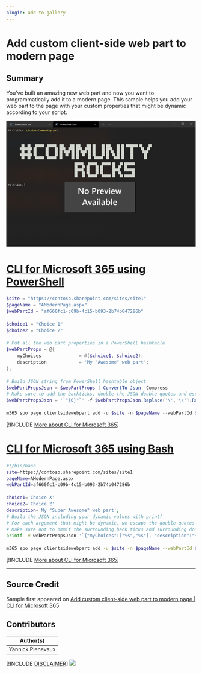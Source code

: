 ```yaml
---
plugin: add-to-gallery
---
```


# Add custom client-side web part to modern page

## Summary

You've built an amazing new web part and now you want to programmatically add it to a modern page. This sample helps you add your web part to the page with your custom properties that might be dynamic according to your script.
 
![Example Screenshot](assets/example.png)
 
# [CLI for Microsoft 365 using PowerShell](#tab/cli-m365-ps)
```powershell
$site = "https://contoso.sharepoint.com/sites/site1"
$pageName = "AModernPage.aspx"
$webPartId = "af660fc1-c09b-4c15-b093-2b74b047286b"

$choice1 = "Choice 1"
$choice2 = "Choice 2"

# Put all the web part properties in a PowerShell hashtable
$webPartProps = @{
    myChoices              = @($choice1, $choice2);
    description            = 'My "Awesome" web part';
};

# Build JSON string from PowerShell hashtable object
$webPartPropsJson = $webPartProps | ConvertTo-Json -Compress
# Make sure to add the backticks, double the JSON double-quotes and escape double quotes in properties'values
$webPartPropsJson = '`"{0}"`' -f $webPartPropsJson.Replace('\','\\').Replace('"', '""')

m365 spo page clientsidewebpart add -u $site -n $pageName --webPartId $webPartId --webPartProperties $webPartPropsJson
```
[!INCLUDE [More about CLI for Microsoft 365](../../docfx/includes/MORE-CLIM365.md)]

# [CLI for Microsoft 365 using Bash](#tab/cli-m365-bash)
```bash
#!/bin/bash
site=https://contoso.sharepoint.com/sites/site1
pageName=AModernPage.aspx
webPartId=af660fc1-c09b-4c15-b093-2b74b047286b

choice1='Choice X'
choice2='Choice Z'
description='My "Super Awesome" web part';
# Build the JSON including your dynamic values with printf
# For each argument that might be dynamic, we escape the double quotes " with \"
# Make sure not to ommit the surrounding back ticks and surrounding double quotes for each arguments
printf -v webPartPropsJson '`{"myChoices":["%s","%s"], "description":"%s"}`' "${choice1//\"/\\\"}" "${choice2//\"/\\\"}" "${description//\"/\\\"}"

m365 spo page clientsidewebpart add -u $site -n $pageName --webPartId $webPartId --webPartProperties $webPartPropsJson
```
[!INCLUDE [More about CLI for Microsoft 365](../../docfx/includes/MORE-CLIM365.md)]
***


## Source Credit

Sample first appeared on [Add custom client-side web part to modern page | CLI for Microsoft 365](https://pnp.github.io/cli-microsoft365/sample-scripts/spo/add-custom-clientside-webpart-to-modern-page/)

## Contributors

| Author(s) |
|-----------|
| Yannick Plenevaux |


[!INCLUDE [DISCLAIMER](../../docfx/includes/DISCLAIMER.md)]
<img src="https://telemetry.sharepointpnp.com/script-samples/scripts/spo-add-custom-clientside-webpart-to-modern-page" aria-hidden="true" />